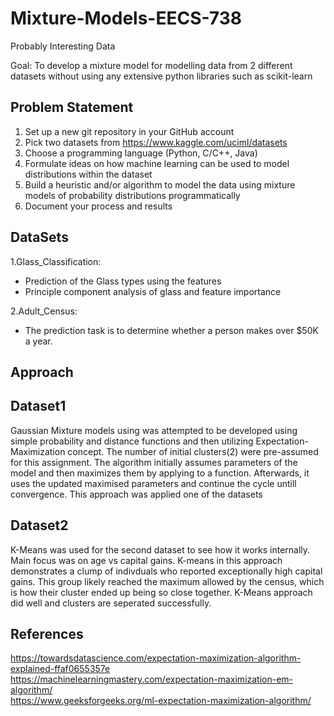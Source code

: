 # Mixture-Models-EECS-738

Probably Interesting Data

Goal: To develop a mixture model for modelling data from 2 different datasets without using any extensive python libraries such as scikit-learn

## Problem Statement

1. Set up a new git repository in your GitHub account
2. Pick two datasets from https://www.kaggle.com/uciml/datasets
3. Choose a programming language (Python, C/C++, Java)
4. Formulate ideas on how machine learning can be used to model distributions within the dataset
5. Build a heuristic and/or algorithm to model the data using mixture models of probability distributions programmatically
6. Document your process and results

## DataSets

1.Glass_Classification:

  * Prediction of the Glass types using the features
  * Principle component analysis of glass and feature importance
  
2.Adult_Census:
* The prediction task is to determine whether a person makes over $50K a year.

## Approach

## Dataset1

Gaussian Mixture models using was  attempted to be developed using simple probability and distance functions and then utilizing Expectation-Maximization concept. The number of initial clusters(2) were pre-assumed for this assignment. The algorithm initially assumes parameters of the model and then maximizes them by applying to a function. Afterwards, it uses the updated maximised parameters and continue the cycle untill convergence. This approach was applied one of the datasets 

## Dataset2

K-Means was used for the second dataset to see how it works internally. Main focus was on age vs capital gains. K-means in this approach demonstrates a clump of indivduals who reported exceptionally high capital gains. This group likely reached the maximum allowed by the census, which is how their cluster ended up being so close together. K-Means approach did well and clusters are seperated successfully.

## References
https://towardsdatascience.com/expectation-maximization-algorithm-explained-ffaf0655357e<br>
https://machinelearningmastery.com/expectation-maximization-em-algorithm/<br>
https://www.geeksforgeeks.org/ml-expectation-maximization-algorithm/